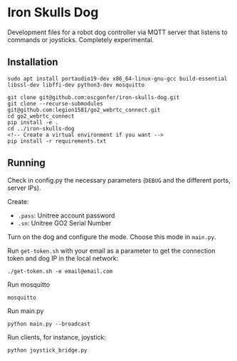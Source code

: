 # Iron Skulls Dog

Development files for a robot dog controller via MQTT server that listens to commands or joysticks. Completely experimental.

## Installation

```
sudo apt install portaudio19-dev x86_64-linux-gnu-gcc build-essential libssl-dev libffi-dev python3-dev mosquitto
```

```
git clone git@github.com:oscgonfer/iron-skulls-dog.git
git clone --recurse-submodules git@github.com:legion1581/go2_webrtc_connect.git
cd go2_webrtc_connect
pip install -e .
cd ../iron-skulls-dog
<!-- Create a virtual environment if you want -->
pip install -r requirements.txt
```

## Running

Check in config.py the necessary parameters (`DEBUG` and the different ports, server IPs).

Create:
- `.pass`: Unitree account password
- `.sn`: Unitree GO2 Serial Number

Turn on the dog and configure the mode. Choose this mode in `main.py`.

Run `get-token.sh` with your email as a parameter to get the connection token and dog IP in the local network:

```
./get-token.sh -e email@email.com
```

Run mosquitto

```
mosquitto
```

Run main.py

```
python main.py --broadcast
```

Run clients, for instance, joystick:

```
python joystick_bridge.py
```
